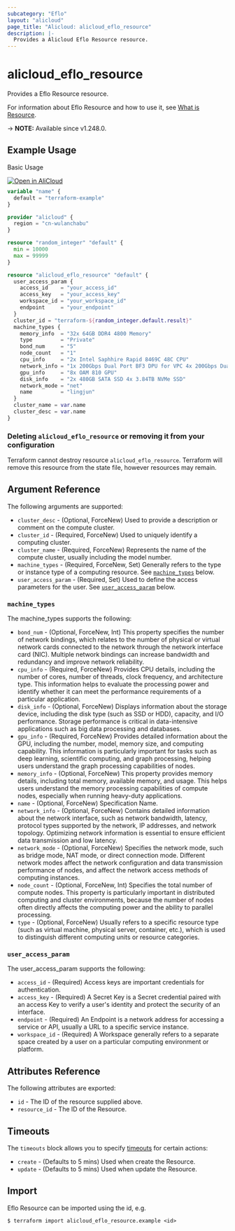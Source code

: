 ```yaml
---
subcategory: "Eflo"
layout: "alicloud"
page_title: "Alicloud: alicloud_eflo_resource"
description: |-
  Provides a Alicloud Eflo Resource resource.
---
```


# alicloud_eflo_resource

Provides a Eflo Resource resource.



For information about Eflo Resource and how to use it, see [What is Resource](https://www.alibabacloud.com/help/en/pai/developer-reference/api-eflo-cnp-2023-08-28-createresource).

-> **NOTE:** Available since v1.248.0.

## Example Usage

Basic Usage

<div style="display: block;margin-bottom: 40px;"><div class="oics-button" style="float: right;position: absolute;margin-bottom: 10px;">
  <a href="https://api.aliyun.com/terraform?resource=alicloud_eflo_resource&exampleId=50325218-8456-1ef9-9f0f-2b5b1e7b01bb939ef848&activeTab=example&spm=docs.r.eflo_resource.0.5032521884&intl_lang=EN_US" target="_blank">
    <img alt="Open in AliCloud" src="https://img.alicdn.com/imgextra/i1/O1CN01hjjqXv1uYUlY56FyX_!!6000000006049-55-tps-254-36.svg" style="max-height: 44px; max-width: 100%;">
  </a>
</div></div>

```terraform
variable "name" {
  default = "terraform-example"
}

provider "alicloud" {
  region = "cn-wulanchabu"
}

resource "random_integer" "default" {
  min = 10000
  max = 99999
}

resource "alicloud_eflo_resource" "default" {
  user_access_param {
    access_id    = "your_access_id"
    access_key   = "your_access_key"
    workspace_id = "your_workspace_id"
    endpoint     = "your_endpoint"
  }
  cluster_id = "terraform-${random_integer.default.result}"
  machine_types {
    memory_info  = "32x 64GB DDR4 4800 Memory"
    type         = "Private"
    bond_num     = "5"
    node_count   = "1"
    cpu_info     = "2x Intel Saphhire Rapid 8469C 48C CPU"
    network_info = "1x 200Gbps Dual Port BF3 DPU for VPC 4x 200Gbps Dual Port EIC"
    gpu_info     = "8x OAM 810 GPU"
    disk_info    = "2x 480GB SATA SSD 4x 3.84TB NVMe SSD"
    network_mode = "net"
    name         = "lingjun"
  }
  cluster_name = var.name
  cluster_desc = var.name
}
```

### Deleting `alicloud_eflo_resource` or removing it from your configuration

Terraform cannot destroy resource `alicloud_eflo_resource`. Terraform will remove this resource from the state file, however resources may remain.

## Argument Reference

The following arguments are supported:
* `cluster_desc` - (Optional, ForceNew) Used to provide a description or comment on the compute cluster.
* `cluster_id` - (Required, ForceNew) Used to uniquely identify a computing cluster.
* `cluster_name` - (Required, ForceNew) Represents the name of the compute cluster, usually including the model number.
* `machine_types` - (Required, ForceNew, Set) Generally refers to the type or instance type of a computing resource. See [`machine_types`](#machine_types) below.
* `user_access_param` - (Required, Set) Used to define the access parameters for the user. See [`user_access_param`](#user_access_param) below.

### `machine_types`

The machine_types supports the following:
* `bond_num` - (Optional, ForceNew, Int) This property specifies the number of network bindings, which relates to the number of physical or virtual network cards connected to the network through the network interface card (NIC). Multiple network bindings can increase bandwidth and redundancy and improve network reliability.
* `cpu_info` - (Required, ForceNew) Provides CPU details, including the number of cores, number of threads, clock frequency, and architecture type. This information helps to evaluate the processing power and identify whether it can meet the performance requirements of a particular application.
* `disk_info` - (Optional, ForceNew) Displays information about the storage device, including the disk type (such as SSD or HDD), capacity, and I/O performance. Storage performance is critical in data-intensive applications such as big data processing and databases.
* `gpu_info` - (Required, ForceNew) Provides detailed information about the GPU, including the number, model, memory size, and computing capability. This information is particularly important for tasks such as deep learning, scientific computing, and graph processing, helping users understand the graph processing capabilities of nodes.
* `memory_info` - (Optional, ForceNew) This property provides memory details, including total memory, available memory, and usage. This helps users understand the memory processing capabilities of compute nodes, especially when running heavy-duty applications.
* `name` - (Optional, ForceNew) Specification Name.
* `network_info` - (Optional, ForceNew) Contains detailed information about the network interface, such as network bandwidth, latency, protocol types supported by the network, IP addresses, and network topology. Optimizing network information is essential to ensure efficient data transmission and low latency.
* `network_mode` - (Optional, ForceNew) Specifies the network mode, such as bridge mode, NAT mode, or direct connection mode. Different network modes affect the network configuration and data transmission performance of nodes, and affect the network access methods of computing instances.
* `node_count` - (Optional, ForceNew, Int) Specifies the total number of compute nodes. This property is particularly important in distributed computing and cluster environments, because the number of nodes often directly affects the computing power and the ability to parallel processing.
* `type` - (Optional, ForceNew) Usually refers to a specific resource type (such as virtual machine, physical server, container, etc.), which is used to distinguish different computing units or resource categories.

### `user_access_param`

The user_access_param supports the following:
* `access_id` - (Required) Access keys are important credentials for authentication.
* `access_key` - (Required) A Secret Key is a Secret credential paired with an access Key to verify a user's identity and protect the security of an interface.
* `endpoint` - (Required) An Endpoint is a network address for accessing a service or API, usually a URL to a specific service instance.
* `workspace_id` - (Required) A Workspace generally refers to a separate space created by a user on a particular computing environment or platform.

## Attributes Reference

The following attributes are exported:
* `id` - The ID of the resource supplied above.
* `resource_id` - The ID of the Resource.

## Timeouts

The `timeouts` block allows you to specify [timeouts](https://www.terraform.io/docs/configuration-0-11/resources.html#timeouts) for certain actions:
* `create` - (Defaults to 5 mins) Used when create the Resource.
* `update` - (Defaults to 5 mins) Used when update the Resource.

## Import

Eflo Resource can be imported using the id, e.g.

```shell
$ terraform import alicloud_eflo_resource.example <id>
```

